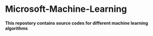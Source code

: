 # Microsoft-Machine-Learning
#### This repostory contains source codes for different machine learning algorithms
